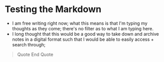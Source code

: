 # Testing the Markdown

- I am free writing right now; what this means is that I'm typing my thoughts as they come; there's no filter as to what I am typing here.
- I long thought that this would be a good way to take down and archive notes in a digital format such that I would be able to easily access + search through;

> Quote
> End Quote